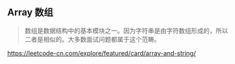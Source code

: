 ## Array 数组

> 数组是数据结构中的基本模块之一。因为字符串是由字符数组形成的，所以二者是相似的。大多数面试问题都属于这个范畴。

https://leetcode-cn.com/explore/featured/card/array-and-string/
